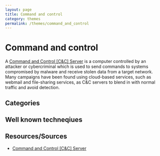 ```yaml
---
layout: page
title: Command and control
category: themes
permalink: /themes/command_and_control
---
```

# Command and control

A [Command and Control [C&C] Server](https://www.trendmicro.com/vinfo/us/security/definition/command-and-control-server) is a computer controlled by an attacker or cybercriminal which is used to send commands to systems compromised by malware and receive stolen data from a target network. Many campaigns have been found using cloud-based services, such as webmail and file-sharing services, as C&C servers to blend in with normal traffic and avoid detection.

## Categories


## Well known techneqiues


## Resources/Sources

* [Command and Control [C&C] Server](https://www.trendmicro.com/vinfo/us/security/definition/command-and-control-server)